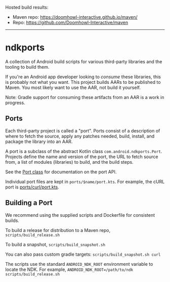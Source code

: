 Hosted build results:
- Maven repo: https://doomhowl-interactive.github.io/maven/
- Repo: https://github.com/Doomhowl-Interactive/maven

---

# ndkports

A collection of Android build scripts for various third-party libraries and the
tooling to build them.

If you're an Android app developer looking to *consume* these libraries, this is
probably not what you want. This project builds AARs to be published to Maven.
You most likely want to use the AAR, not build it yourself.

Note: Gradle support for consuming these artifacts from an AAR is a work in
progress.

## Ports

Each third-party project is called a "port". Ports consist of a description of
where to fetch the source, apply any patches needed, build, install, and package
the library into an AAR.

A port is a subclass of the abstract Kotlin class `com.android.ndkports.Port`.
Projects define the name and version of the port, the URL to fetch source from,
a list of modules (libraries) to build, and the build steps.

See the [Port class] for documentation on the port API.

Individual port files are kept in `ports/$name/port.kts`. For example, the cURL
port is [ports/curl/port.kts](ports/curl/port.kts).

[Port class]: src/main/kotlin/com/android/ndkports/Port.kt

## Building a Port

We recommend using the supplied scripts and Dockerfile for consistent builds.

To build a release for distribution to a Maven repo, `scripts/build_release.sh`

To build a snapshot, `scripts/build_snapshot.sh`

You can also pass custom gradle targets: `scripts/build_snapshot.sh curl`

The scripts use the standard `ANDROID_NDK_ROOT` environment variable to
locate the NDK. For example, `ANDROID_NDK_ROOT=/path/to/ndk scripts/build_release.sh`